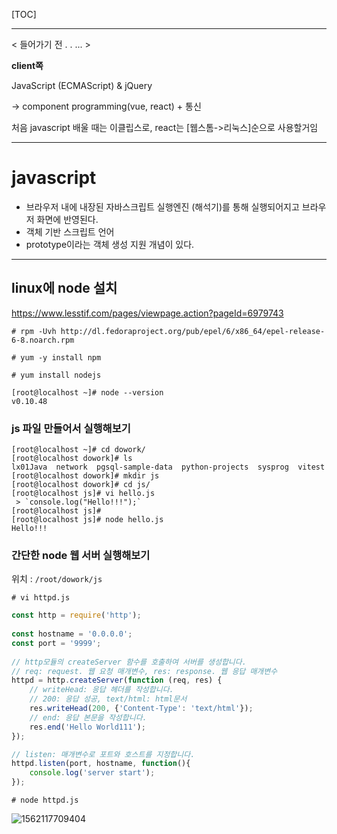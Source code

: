 [TOC]

---

< 들어가기 전 . . ... >

**client쪽**

JavaScript (ECMAScript) & jQuery

-> component programming(vue, react) + 통신

처음 javascript 배울 때는 이클립스로, react는 [웹스톰->리눅스]순으로 사용할거임

---

# javascript

- 브라우저 내에 내장된 자바스크립트 실행엔진 (해석기)를 통해 실행되어지고 브라우저 화면에 반영된다.
- 객체 기반 스크립트 언어
- prototype이라는 객체 생성 지원 개념이 있다.

---

## linux에 node 설치

<https://www.lesstif.com/pages/viewpage.action?pageId=6979743>

`# rpm -Uvh http://dl.fedoraproject.org/pub/epel/6/x86_64/epel-release-6-8.noarch.rpm`

`# yum -y install npm`

`# yum install nodejs`

```shell
[root@localhost ~]# node --version
v0.10.48
```



### js 파일 만들어서 실행해보기

```shell
[root@localhost ~]# cd dowork/
[root@localhost dowork]# ls
lx01Java  network  pgsql-sample-data  python-projects  sysprog  vitest
[root@localhost dowork]# mkdir js
[root@localhost dowork]# cd js/
[root@localhost js]# vi hello.js
 > `console.log("Hello!!!");` 
[root@localhost js]# 
[root@localhost js]# node hello.js 
Hello!!!
```



###  **간단한 node 웹 서버 실행해보기**

위치 : `/root/dowork/js`

`# vi httpd.js`

```js
const http = require('http');
 
const hostname = '0.0.0.0';
const port = '9999';
 
// http모듈의 createServer 함수를 호출하여 서버를 생성합니다.
// req: request. 웹 요청 매개변수, res: response. 웹 응답 매개변수
httpd = http.createServer(function (req, res) {
    // writeHead: 응답 헤더를 작성합니다.
    // 200: 응답 성공, text/html: html문서
    res.writeHead(200, {'Content-Type': 'text/html'});
    // end: 응답 본문을 작성합니다.
    res.end('Hello World111');   
});

// listen: 매개변수로 포트와 호스트를 지정합니다. 
httpd.listen(port, hostname, function(){    
    console.log('server start');
});
```

`# node httpd.js`

![1562117709404](/assets/1562117709404.png)
